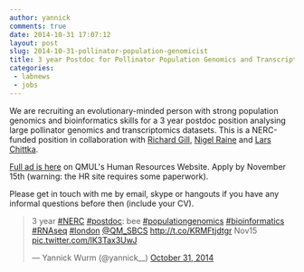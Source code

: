 ```yaml
---
author: yannick
comments: true
date: 2014-10-31 17:07:12
layout: post
slug: 2014-10-31-pollinator-population-genomicist
title: 3 year Postdoc for Pollinator Population Genomics and Transcriptomics
categories: 
 - labnews
 - jobs
---
```

We are recruiting an evolutionary-minded person with strong population genomics and bioinformatics skills for a 3 year postdoc position analysing large pollinator genomics and transcriptomics datasets. This is a NERC-funded position in collaboration with [Richard Gill](http://www.imperial.ac.uk/people/r.gill), [Nigel Raine](http://scholar.google.com/citations?user=YJ9feCAAAAAJ&hl=en) and [Lars Chittka](http://chittkalab.sbcs.qmul.ac.uk). 

[Full ad is here](http://jobs.qmul.ac.uk/5213) on QMUL's Human Resources Website. Apply by November 15th (warning: the HR site requires some paperwork). 

Please get in touch with me by email, skype or hangouts if you have any informal questions before then (include your CV).

<blockquote class="twitter-tweet" lang="en"><p>3 year <a href="https://twitter.com/hashtag/NERC?src=hash">#NERC</a> <a href="https://twitter.com/hashtag/postdoc?src=hash">#postdoc</a>: bee <a href="https://twitter.com/hashtag/populationgenomics?src=hash">#populationgenomics</a> <a href="https://twitter.com/hashtag/bioinformatics?src=hash">#bioinformatics</a> <a href="https://twitter.com/hashtag/RNAseq?src=hash">#RNAseq</a> <a href="https://twitter.com/hashtag/london?src=hash">#london</a> <a href="https://twitter.com/QM_SBCS">@QM_SBCS</a> <a href="http://t.co/KRMFtjdtgr">http://t.co/KRMFtjdtgr</a> Nov15 <a href="http://t.co/lK3Tax3UwJ">pic.twitter.com/lK3Tax3UwJ</a></p>&mdash; Yannick Wurm (@yannick__) <a href="https://twitter.com/yannick__/status/528149434538807296">October 31, 2014</a></blockquote> <script async src="//platform.twitter.com/widgets.js" charset="utf-8"></script>





